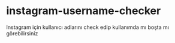 # instagram-username-checker
Instagram için kullanıcı adlarını check edip kullanımda mı boşta mı görebilirsiniz
